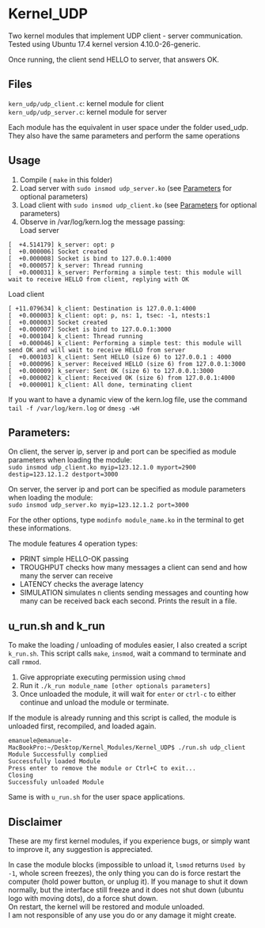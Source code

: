 # Kernel_UDP
Two kernel modules that implement UDP client - server communication. <br>
Tested using Ubuntu 17.4 kernel version 4.10.0-26-generic. <br>

Once running, the client send HELLO to server, that answers OK.

## Files
`kern_udp/udp_client.c`: kernel module for client <br>
`kern_udp/udp_server.c`: kernel module for server <br>

Each module has the equivalent in user space under the folder used_udp. They also have the same parameters and perform the same
operations

## Usage
1. Compile ( `make` in this folder)
2. Load server with `sudo insmod udp_server.ko` (see [Parameters](#parameters) for optional parameters)
3. Load client with `sudo insmod udp_client.ko` (see [Parameters](#parameters) for optional parameters)
4. Observe in /var/log/kern.log the message passing:<br>
Load server
```
[  +4.514179] k_server: opt: p
[  +0.000006] Socket created
[  +0.000008] Socket is bind to 127.0.0.1:4000
[  +0.000057] k_server: Thread running
[  +0.000031] k_server: Performing a simple test: this module will wait to receive HELLO from client, replying with OK
```
Load client
```
[ +11.079634] k_client: Destination is 127.0.0.1:4000
[  +0.000003] k_client: opt: p, ns: 1, tsec: -1, ntests:1
[  +0.000003] Socket created
[  +0.000007] Socket is bind to 127.0.0.1:3000
[  +0.000104] k_client: Thread running
[  +0.000046] k_client: Performing a simple test: this module will send OK and will wait to receive HELLO from server
[  +0.000103] k_client: Sent HELLO (size 6) to 127.0.0.1 : 4000
[  +0.000096] k_server: Received HELLO (size 6) from 127.0.0.1:3000
[  +0.000009] k_server: Sent OK (size 6) to 127.0.0.1:3000
[  +0.000002] k_client: Received OK (size 6) from 127.0.0.1:4000
[  +0.000001] k_client: All done, terminating client
```
If you want to have a dynamic view of the kern.log file, use the command `tail -f /var/log/kern.log` or `dmesg -wH`

## Parameters:
On client, the server ip, server ip and port can be specified as module parameters
when loading the module: <br> `sudo insmod udp_client.ko myip=123.12.1.0 myport=2900 destip=123.12.1.2 destport=3000`

On server, the server ip and port can be specified as module parameters
when loading the module: <br> `sudo insmod udp_server.ko myip=123.12.1.2 port=3000`

For the other options, type `modinfo module_name.ko` in the terminal to get these informations.

The module features 4 operation types:<br>
- PRINT simple HELLO-OK passing<br>
- TROUGHPUT checks how many messages a client can send and how
many the server can receive<br>
- LATENCY checks the average latency<br>
- SIMULATION simulates n clients sending messages and counting
how many can be received back each second. Prints the result in
a file.


## u_run.sh and k_run
To make the loading / unloading of modules easier, I also created a script `k_run.sh`. This script calls `make`, `insmod`,
wait a command to terminate and call `rmmod`.

1. Give appropriate executing permission using `chmod`
2. Run it `./k_run module_name [other optionals parameters]`
3. Once unloaded the module, it will wait for `enter` or `ctrl-c` to either continue and unload the module or terminate.

If the module is already running and this script is called, the module is unloaded first, recompiled, and loaded again.
```
emanuele@emanuele-MacBookPro:~/Desktop/Kernel_Modules/Kernel_UDP$ ./run.sh udp_client
Module Successfully complied
Successfully loaded Module
Press enter to remove the module or Ctrl+C to exit...
Closing
Successfuly unloaded Module
```

Same is with `u_run.sh` for the user space applications.

## Disclaimer
These are my first kernel modules, if you experience bugs, or simply want to improve it, any suggestion is appreciated. <br>

In case the module blocks (impossible to unload it, `lsmod` returns `Used by -1`, whole screen freezes),
the only thing you can do is force restart the computer (hold power button, or unplug it). If you manage to shut it down
normally, but the interface still freeze and it does not shut down (ubuntu logo with moving dots), do a force shut down.<br>
On restart, the kernel will be restored and module unloaded. <br>
I am not responsible of any use you do or any damage it might create.
